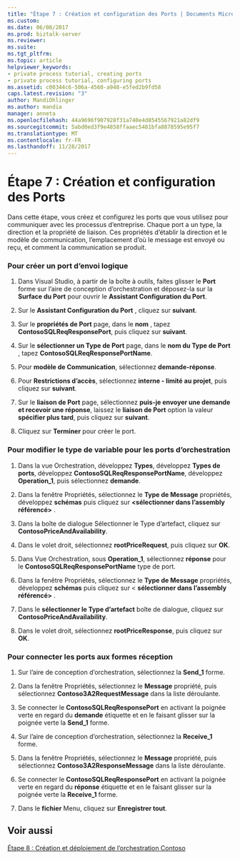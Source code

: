 ```yaml
---
title: "Étape 7 : Création et configuration des Ports | Documents Microsoft"
ms.custom: 
ms.date: 06/08/2017
ms.prod: biztalk-server
ms.reviewer: 
ms.suite: 
ms.tgt_pltfrm: 
ms.topic: article
helpviewer_keywords:
- private process tutorial, creating ports
- private process tutorial, configuring ports
ms.assetid: c00344c6-506a-4560-a948-e5fed2b9fd58
caps.latest.revision: "3"
author: MandiOhlinger
ms.author: mandia
manager: anneta
ms.openlocfilehash: 44a9696f907928f31a740e4d8545567921a82df9
ms.sourcegitcommit: 5abd0ed3f9e4858ffaaec5481bfa8878595e95f7
ms.translationtype: MT
ms.contentlocale: fr-FR
ms.lasthandoff: 11/28/2017
---
```

# <a name="step-7-creating-and-configuring-ports"></a>Étape 7 : Création et configuration des Ports
Dans cette étape, vous créez et configurez les ports que vous utilisez pour communiquer avec les processus d’entreprise. Chaque port a un type, la direction et la propriété de liaison. Ces propriétés d’établir la direction et le modèle de communication, l’emplacement d’où le message est envoyé ou reçu, et comment la communication se produit.  
  
### <a name="to-create-a-logical-send-port"></a>Pour créer un port d’envoi logique  
  
1.  Dans Visual Studio, à partir de la boîte à outils, faites glisser le **Port** forme sur l’aire de conception d’orchestration et déposez-la sur la **Surface du Port** pour ouvrir le **Assistant Configuration du Port**.  
  
2.  Sur le **Assistant Configuration du Port** , cliquez sur **suivant**.  
  
3.  Sur le **propriétés de Port** page, dans le **nom** , tapez **ContosoSQLReqResponsePort**, puis cliquez sur **suivant**.  
  
4.  Sur le **sélectionner un Type de Port** page, dans le **nom du Type de Port** , tapez **ContosoSQLReqResponsePortName**.  
  
5.  Pour **modèle de Communication**, sélectionnez **demande-réponse**.  
  
6.  Pour **Restrictions d’accès**, sélectionnez **interne - limité au projet**, puis cliquez sur **suivant**.  
  
7.  Sur le **liaison de Port** page, sélectionnez **puis-je envoyer une demande et recevoir une réponse**, laissez le **liaison de Port** option la valeur **spécifier plus tard**, puis cliquez sur **suivant**.  
  
8.  Cliquez sur **Terminer** pour créer le port.  
  
### <a name="to-change-the-variable-type-for-the-orchestration-ports"></a>Pour modifier le type de variable pour les ports d’orchestration  
  
1.  Dans la vue Orchestration, développez **Types**, développez **Types de ports**, développez **ContosoSQLReqResponsePortName**, développez **Operation_1**, puis sélectionnez **demande**.  
  
2.  Dans la fenêtre Propriétés, sélectionnez le **Type de Message** propriétés, développez **schémas** puis cliquez sur  **\<sélectionner dans l’assembly référencé\>**  .  
  
3.  Dans la boîte de dialogue Sélectionner le Type d’artefact, cliquez sur **ContosoPriceAndAvailability**.  
  
4.  Dans le volet droit, sélectionnez **rootPriceRequest**, puis cliquez sur **OK**.  
  
5.  Dans Vue Orchestration, sous **Operation_1**, sélectionnez **réponse** pour le **ContosoSQLReqResponsePortName** type de port.  
  
6.  Dans la fenêtre Propriétés, sélectionnez le **Type de Message** propriétés, développez **schémas** puis cliquez sur \< **sélectionner dans l’assembly référencé\>**  .  
  
7.  Dans le **sélectionner le Type d’artefact** boîte de dialogue, cliquez sur **ContosoPriceAndAvailability**.  
  
8.  Dans le volet droit, sélectionnez **rootPriceResponse**, puis cliquez sur **OK**.  
  
### <a name="to-connect-the-ports-to-the-receive-shapes"></a>Pour connecter les ports aux formes réception  
  
1.  Sur l’aire de conception d’orchestration, sélectionnez la **Send_1** forme.  
  
2.  Dans la fenêtre Propriétés, sélectionnez le **Message** propriété, puis sélectionnez **Contoso3A2RequestMessage** dans la liste déroulante.  
  
3.  Se connecter le **ContosoSQLReqResponsePort** en activant la poignée verte en regard du **demande** étiquette et en le faisant glisser sur la poignée verte la **Send_1** forme.  
  
4.  Sur l’aire de conception d’orchestration, sélectionnez la **Receive_1** forme.  
  
5.  Dans la fenêtre Propriétés, sélectionnez le **Message** propriété, puis sélectionnez **Contoso3A2ResponseMessage** dans la liste déroulante.  
  
6.  Se connecter le **ContosoSQLReqResponsePort** en activant la poignée verte en regard du **réponse** étiquette et en le faisant glisser sur la poignée verte la **Receive_1** forme.  
  
7.  Dans le **fichier** Menu, cliquez sur **Enregistrer tout**.  
  
## <a name="see-also"></a>Voir aussi  
 [Étape 8 : Création et déploiement de l’orchestration Contoso](../../adapters-and-accelerators/accelerator-rosettanet/step-8-building-and-deploying-the-contoso-orchestration.md)